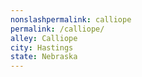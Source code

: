 ```yaml
---
﻿nonslashpermalink: calliope
permalink: /calliope/
alley: Calliope
city: Hastings
state: Nebraska
---
```

